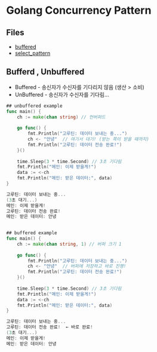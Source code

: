 # Golang Concurrency Pattern

## Files 

- [buffered](./buffered.go)
- [select_pattern](./select_pattern.go)

## Bufferd , Unbuffered

- Buffered - 송신자가 수신자를 기다리지 않음 (생산 > 소비)
- UnBuffered - 송신자가 수신자를 기다림...

```go
## unbuffered example
func main() {
    ch := make(chan string) // 언버퍼드
    
    go func() {
        fmt.Println("고루틴: 데이터 보내는 중...")
        ch <- "안녕"  // 여기서 대기! (받는 쪽이 받을 때까지)
        fmt.Println("고루틴: 데이터 전송 완료!")
    }()
    
    time.Sleep(3 * time.Second) // 3초 기다림
    fmt.Println("메인: 이제 받을게!")
    data := <-ch
    fmt.Println("메인: 받은 데이터:", data)
}

고루틴: 데이터 보내는 중...
(3초 대기...)
메인: 이제 받을게!
고루틴: 데이터 전송 완료!
메인: 받은 데이터: 안녕
	
```

```go
## buffered example
func main() {
    ch := make(chan string, 1) // 버퍼 크기 1
    
    go func() {
        fmt.Println("고루틴: 데이터 보내는 중...")
        ch <- "안녕"  // 버퍼에 저장하고 바로 진행!
        fmt.Println("고루틴: 데이터 전송 완료!")
    }()
    
    time.Sleep(3 * time.Second) // 3초 기다림
    fmt.Println("메인: 이제 받을게!")
    data := <-ch
    fmt.Println("메인: 받은 데이터:", data)
}

고루틴: 데이터 보내는 중...
고루틴: 데이터 전송 완료!  ← 바로 완료!
(3초 대기...)
메인: 이제 받을게!
메인: 받은 데이터: 안녕
```